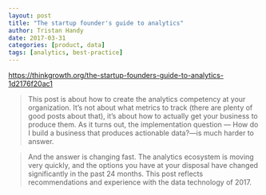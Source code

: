 ```yaml
---
layout: post
title: "The startup founder's guide to analytics"
author: Tristan Handy
date: 2017-03-31
categories: [product, data]
tags: [analytics, best-practice]
---
```

https://thinkgrowth.org/the-startup-founders-guide-to-analytics-1d2176f20ac1

> This post is about how to create the analytics competency at your organization. It’s not about what metrics to track (there are plenty of good posts about that), it’s about how to actually get your business to produce them. As it turns out, the implementation question — How do I build a business that produces actionable data?—is much harder to answer.

> And the answer is changing fast. The analytics ecosystem is moving very quickly, and the options you have at your disposal have changed significantly in the past 24 months. This post reflects recommendations and experience with the data technology of 2017.



